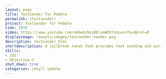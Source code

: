 ```yaml
---
layout: page
title: TextSender for Pebble
permalink: /textsender/
project: TextSender for Pebble
time: 2016
video: https://www.youtube.com/embed/NssQblxmWZ8?showinfo=0&rel=0
displayimage: /assets/images/textsender-header.png
description: textsender.html
shortdescription: A jailbreak tweak that provides text sending and actionable notification functionality for Pebble users.
skills:
- iOS
- Objective-C
shut_down: true
categories: jekyll update
---
```

